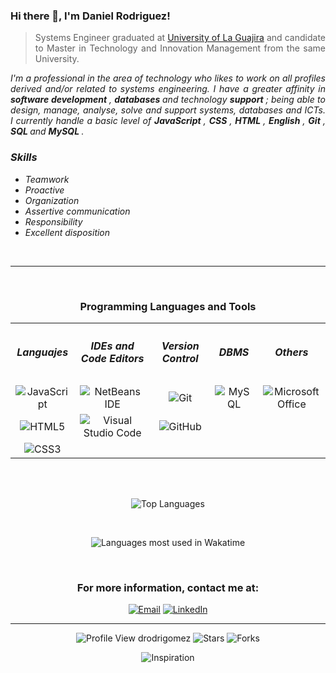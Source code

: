 ### Hi there 👋, I'm Daniel Rodriguez!

> <p align="justify">Systems Engineer graduated at <a href="https://www.uniguajira.edu.co/">University of La Guajira</a> and candidate to Master in Technology and Innovation Management from the same University.</p>

<p align="justify">
<i>I'm a professional in the area of technology who likes to work on all profiles derived and/or related to systems engineering. I have a greater affinity in <b> software development </b>, <b> databases </b> and technology <b> support </b>; being able to design, manage, analyse, solve and support systems, databases and ICTs. I currently handle a basic level of <b> JavaScript </b>, <b> CSS </b>, <b> HTML </b>, <b> English </b>, <b> Git </b>, <b> SQL </b> and <b> MySQL </b>.</i>
<p>

<h3><i>Skills</i></h3>

- <i>Teamwork</i>
- <i>Proactive</i> 
- <i>Organization</i>
- <i>Assertive communication</i>
- <i>Responsibility</i>
- <i>Excellent disposition</i>

<br />
<hr />
<br />

<h3 align="center">Programming Languages and Tools</h3>

<table align="center">
    <tr>
      <th><h5 align="center">Languajes</h5></th>
      <th><h5 align="center">IDEs and Code Editors</h5></th>
      <th><h5 align="center">Version Control</h5></th>
      <th><h5 align="center">DBMS</h5></th>
      <th><h5 align="center">Others</h5></th>
    </tr>
    <tr>
      <td align="center">
        <img alt="JavaScript" src="https://img.shields.io/badge/javascript-%23323330.svg?style=plastic&logo=javascript&logoColor=%23F7DF1E" />
      </td>
      <td align="center">
        <img alt="NetBeans IDE" src="https://img.shields.io/badge/NetBeansIDE-1B6AC6.svg?style=plastic&logo=apache-netbeans-ide&logoColor=white" />
      </td>
      <td align="center">
        <img alt="Git" src="https://img.shields.io/badge/git-%23F05033.svg?style=plasctic&logo=git&logoColor=white" />
      </td>
      <td align="center">
        <img alt="MySQL" src="https://img.shields.io/badge/mysql-%2300f.svg?style=plastic&logo=mysql&logoColor=white" />
      </td>
      <td align="center">
        <img alt="Microsoft Office" src="https://img.shields.io/badge/Microsoft_Office-D83B01?style=plactic&logo=microsoft-office&logoColor=white" />
      </td>
    </tr>
  <tr>
    <td align="center">
      <img alt="HTML5" src="https://img.shields.io/badge/html5-%23E34F26.svg?style=plastic&logo=html5&logoColor=white" />
    </td>
    <td align="center">      
        <img alt="Visual Studio Code" src="https://img.shields.io/badge/VisualStudioCode-0078d7.svg?style=plastic&logo=visual-studio-code&logoColor=white" />
    </td>
    <td align="center">
      <img alt="GitHub" src="https://img.shields.io/badge/github-%23121011.svg?style=for-plastic&logo=github&logoColor=white" />
    </td>
  </tr>
  <tr>
    <td align="center">
      <img alt="CSS3" src="https://img.shields.io/badge/css3-%231572B6.svg?style=plastic&logo=css3&logoColor=white" />
    </td>
  </tr>
</table>

<br />
<br />
  
<p align="center">
  <img alt="Top Languages" src="https://github-readme-stats.vercel.app/api/top-langs/?username=drodrigomez&layout=compact&hide_title=true&hide_border=true" />
</p>

<br />

<p align="center">
  <img alt="Languages most used in Wakatime" src="https://github-readme-stats-taupe-two.vercel.app/api/wakatime?username=drodrigomez&hide_title=true&hide_border=true&langs_count=5" />
</p>

<br />

<h3 align="center" >For more information, contact me at:</h3>

<p align="center">
<a href="mailto:danielj.rodriguezgomez@yahoo.com"><img alt="Email" src="https://img.shields.io/badge/Email-danielj.rodriguezgomez@yahoo.com-blue?style=flat&logo=gmail"></a>
<a href="https://www.linkedin.com/in/drodrigomez/" target="_blank"><img alt="LinkedIn" src="https://img.shields.io/badge/LinkedIn-drodrigomez-blue?style=flat&logo=linkedin"></a>
</p>

<!--<a href="https://www.anandmainali.com.np" target="_blank"><img alt="Website" src="https://img.shields.io/badge/Website-www.anandmainali.com.np-blue?style=flat&logo=google-chrome"></a>-->

<!--<a href="https://stackoverflow.com/users/8519896/anand-mainali?tab=profile" target="_blank"><img alt="Stack Overflow" src="https://img.shields.io/badge/Stackoverflow-Anand%20Mainali-blue?style=flat&logo=stackoverflow"></a>-->


<hr />

<div align="center">
  <img alt="Profile View drodrigomez" src="https://komarev.com/ghpvc/?username=drodrigomez&&style=flat-square" />
  <img alt="Stars" src="https://img.shields.io/github/stars/drodrigomez/drodrigomez?style=flat-square&labelColor=343b41" />
  <img alt="Forks" src="https://img.shields.io/github/forks/drodrigomez/drodrigomez?style=flat-square&labelColor=343b41" />
</div>



<p align="center"><img alt="Inspiration" src="https://readme-typing-svg.herokuapp.com?center=true&multiline=true&height=70&lines=Simplicity+taken+to+the+extreme;becomes+elegance%2C+Jon+Franklin" /></p>

